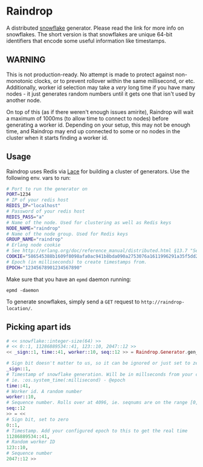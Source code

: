 # Raindrop

A distributed [snowflake](https://github.com/twitter/snowflake/tree/snowflake-2010)
generator. Please read the link for more info on snowflakes. The short version
is that snowflakes are unique 64-bit identifiers that encode some useful
information like timestamps. 

## WARNING

This is not production-ready. No attempt is made to protect against non-monotonic
clocks, or to prevent rollover within the same millisecond, or etc. Additionally,
worker id selection may take a *very* long time if you have many nodes - it just 
generates random numbers until it gets one that isn't used by another node. 

On top of this (as if there weren't enough issues amirite), Raindrop will wait
a maximum of 1000ms (to allow time to connect to nodes) before generating a 
worker id. Depending on your setup, this may not be enough time, and Raindrop
may end up connected to some or no nodes in the cluster when it starts finding
a worker id. 

## Usage

Raindrop uses Redis via [Lace](https://github.com/queer/lace) for building a cluster of generators. Use the following env. vars to run:

```Bash
# Port to run the generator on
PORT=1234
# IP of your redis host
REDIS_IP="localhost"
# Password of your redis host
REDIS_PASS="a"
# Name of the node. Used for clustering as well as Redis keys
NODE_NAME="raindrop"
# Name of the node group. Used for Redis keys
GROUP_NAME="raindrop"
# Erlang node cookie
# See http://erlang.org/doc/reference_manual/distributed.html §13.7 "Security"
COOKIE="586545388b1609f8098afa0ac941b8bda090a2753076a1611996291a35f5dd25"
# Epoch (in milliseconds) to create timestamps from. 
EPOCH="12345678901234567890"
```

Make sure that you have an `epmd` daemon running:

```
epmd -daemon
```

To generate snowflakes, simply send a `GET` request to `http://raindrop-location/`. 

## Picking apart ids

```Elixir
# << snowflake::integer-size(64) >>
# << 0::1, 11286889534::41, 123::10, 2047::12 >>
<< _sign::1, time::41, worker::10, seq::12 >> = Raindrop.Generator.gen_drop() 

# Sign bit doesn't matter to us, so it can be ignored or just set to zero
_sign::1,
# Timestamp of snowflake generation. Will be in millseconds from your configured epoch,
# ie. :os.system_time(:millisecond) - @epoch
time::41,
# Worker id. A random number
worker::10,
# Sequence number. Rolls over at 4096, ie. seqnums are on the range [0, 4096)
seq::12
>> = <<
# Sign bit, set to zero
0::1,
# Timestamp. Add your configured epoch to this to get the real time
11286889534::41,
# Random worker ID
123::10,
# Sequence number
2047::12 >>
```
